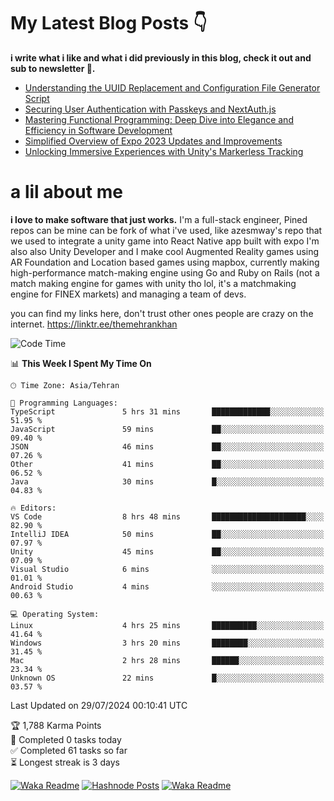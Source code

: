 # My Latest Blog Posts 👇
**i write what i like and what i did previously in this blog, check it out and sub to newsletter 🫡.**

<!-- HASHNODE_BLOG:START -->
- [Understanding the UUID Replacement and Configuration File Generator Script](https://themehrankhan.hashnode.dev/understanding-the-uuid-replacement-and-configuration-file-generator-script)
- [Securing User Authentication with Passkeys and NextAuth.js](https://themehrankhan.hashnode.dev/securing-user-authentication-with-passkeys-and-nextauthjs)
- [Mastering Functional Programming: Deep Dive into Elegance and Efficiency in Software Development](https://themehrankhan.hashnode.dev/mastering-functional-programming-deep-dive-into-elegance-and-efficiency-in-software-development)
- [Simplified Overview of Expo 2023 Updates and Improvements](https://themehrankhan.hashnode.dev/expo-2023-updates-and-features-summary)
- [Unlocking Immersive Experiences with Unity's Markerless Tracking](https://themehrankhan.hashnode.dev/unlocking-immersive-experiences-with-unitys-markerless-tracking)

<!-- HASHNODE_BLOG:END -->

# a lil about me
**i love to make  software that just works.**
I'm a full-stack engineer, Pined repos can be mine can be fork of what i've used, like azesmway's repo that we used to integrate a unity game into React Native app built with expo I'm also also Unity Developer and I make cool Augmented Reality games using AR Foundation and Location based games using mapbox, currently making high-performance match-making engine using Go and Ruby on Rails (not a match making engine for games with unity tho lol, it's a matchmaking engine for FINEX markets) and managing a team of devs.

you can find my links here, don't trust other ones people are crazy on the internet.
https://linktr.ee/themehrankhan

<!--START_SECTION:waka-->
![Code Time](http://img.shields.io/badge/Code%20Time-533%20hrs%2014%20mins-blue)

📊 **This Week I Spent My Time On** 

```text
🕑︎ Time Zone: Asia/Tehran

💬 Programming Languages: 
TypeScript               5 hrs 31 mins       █████████████░░░░░░░░░░░░   51.95 % 
JavaScript               59 mins             ██░░░░░░░░░░░░░░░░░░░░░░░   09.40 % 
JSON                     46 mins             ██░░░░░░░░░░░░░░░░░░░░░░░   07.26 % 
Other                    41 mins             ██░░░░░░░░░░░░░░░░░░░░░░░   06.52 % 
Java                     30 mins             █░░░░░░░░░░░░░░░░░░░░░░░░   04.83 % 

🔥 Editors: 
VS Code                  8 hrs 48 mins       █████████████████████░░░░   82.90 % 
IntelliJ IDEA            50 mins             ██░░░░░░░░░░░░░░░░░░░░░░░   07.97 % 
Unity                    45 mins             ██░░░░░░░░░░░░░░░░░░░░░░░   07.09 % 
Visual Studio            6 mins              ░░░░░░░░░░░░░░░░░░░░░░░░░   01.01 % 
Android Studio           4 mins              ░░░░░░░░░░░░░░░░░░░░░░░░░   00.63 % 

💻 Operating System: 
Linux                    4 hrs 25 mins       ██████████░░░░░░░░░░░░░░░   41.64 % 
Windows                  3 hrs 20 mins       ████████░░░░░░░░░░░░░░░░░   31.45 % 
Mac                      2 hrs 28 mins       ██████░░░░░░░░░░░░░░░░░░░   23.34 % 
Unknown OS               22 mins             █░░░░░░░░░░░░░░░░░░░░░░░░   03.57 % 
```


 Last Updated on 29/07/2024 00:10:41 UTC
<!--END_SECTION:waka-->

<!-- TODO-IST:START -->
🏆  1,788 Karma Points           
🌸  Completed 0 tasks today           
✅  Completed 61 tasks so far           
⏳  Longest streak is 3 days
<!-- TODO-IST:END -->

[![Waka Readme](https://github.com/TheMehranKhan/themehrankhan/actions/workflows/main.yml/badge.svg)](https://github.com/TheMehranKhan/themehrankhan/actions/workflows/main.yml)
[![Hashnode Posts](https://github.com/TheMehranKhan/themehrankhan/actions/workflows/hashnode.yml/badge.svg)](https://github.com/TheMehranKhan/themehrankhan/actions/workflows/hashnode.yml)
[![Waka Readme](https://github.com/TheMehranKhan/themehrankhan/actions/workflows/waka.yml/badge.svg)](https://github.com/TheMehranKhan/themehrankhan/actions/workflows/waka.yml)
